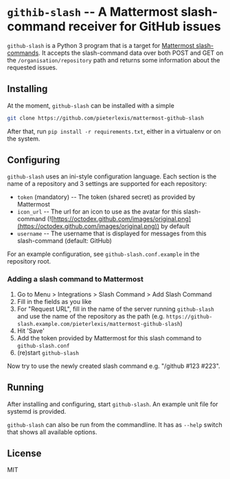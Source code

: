 # `githib-slash` -- A Mattermost slash-command receiver for GitHub issues

`github-slash` is a Python 3 program that is a target for [Mattermost slash-commands](https://docs.mattermost.com/developer/slash-commands.html).
It accepts the slash-command data over both POST and GET on the `/organisation/repository` path and returns some information about the requested issues.

## Installing

At the moment, `github-slash` can be installed with a simple

```bash
git clone https://github.com/pieterlexis/mattermost-github-slash
```

After that, run `pip install -r requirements.txt`, either in a virtualenv or on the system.

## Configuring

`github-slash` uses an ini-style configuration language.
Each section is the name of a repository and 3 settings are supported for each repository:

* `token` (mandatory) -- The token (shared secret) as provided by Mattermost
* `icon_url` -- The url for an icon to use as the avatar for this slash-command (![https://octodex.github.com/images/original.png](https://octodex.github.com/images/original.png)) by default
* `username` -- The username that is displayed for messages from this slash-command (default: GitHub)

For an example configuration, see `github-slash.conf.example` in the repository root.

### Adding a slash command to Mattermost

1. Go to Menu > Integrations > Slash Command > Add Slash Command
2. Fill in the fields as you like
3. For "Request URL", fill in the name of the server running `github-slash` and use the name of the repository as the path (e.g. `https://github-slash.example.com/pieterlexis/mattermost-github-slash`)
4. Hit 'Save'
5. Add the token provided by Mattermost for this slash command to `github-slash.conf`
6. (re)start `github-slash`

Now try to use the newly created slash command e.g. "/github #123 #223".

## Running

After installing and configuring, start `github-slash`.
An example unit file for systemd is provided.

`github-slash` can also be run from the commandline.
It has as `--help` switch that shows all available options.

## License
MIT
